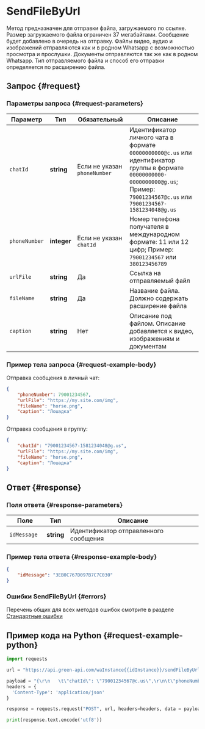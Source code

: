 # SendFileByUrl

Метод предназначен для отправки файла, загружаемого по ссылке.
Размер загружаемого файла ограничен 37 мегабайтами.
Сообщение будет добавлено в очередь на отправку.
Файлы видео, аудио и изображений отправляются как и в родном Whatsapp с возможностью просмотра и прослушки.
Документы отправляются так же как в родном Whatsapp.
Тип отправляемого файла и способ его отправки определяется по расширению файла.


## Запрос {#request}

### Параметры запроса {#request-parameters}

Параметр | Тип | Обязательный | Описание
----- | ----- | ----- | -----
`chatId` | **string** | Если не указан `phoneNumber` | Идентификатор личного чата в формате `00000000000@c.us` или идентификатор группы в формате `00000000000-0000000000@g.us`; Пример: `79001234567@c.us` или `79001234567-1581234048@g.us`
`phoneNumber` | **integer** | Если не указан `chatId` | Номер телефона получателя в международном формате: 11 или 12 цифр; Пример: `79001234567` или `380123456789`
`urlFile` | **string** | Да | Ссылка на отправляемый файл
`fileName` | **string** | Да | Название файла. Должно содержать расширение файла
`caption` | **string** | Нет | Описание под файлом. Описание добавляется к видео, изображениям и документам

### Пример тела запроса {#request-example-body}

Отправка сообщения в личный чат:
```json
{
    "phoneNumber": 79001234567,
    "urlFile": "https://my.site.com/img",
    "fileName": "horse.png",
    "caption": "Лошадка"
}
```

Отправка сообщения в группу:
```json
{
    "chatId": "79001234567-1581234048@g.us",
    "urlFile": "https://my.site.com/img",
    "fileName": "horse.png",
    "caption": "Лошадка"
}
```

## Ответ {#response}

### Поля ответа {#response-parameters}

Поле | Тип |  Описание
----- | ----- | ----- 
`idMessage ` | **string** | Идентификатор отправленного сообщения 

### Пример тела ответа {#response-example-body}

```json
{
    "idMessage": "3EB0C767D097B7C7C030"
}
```

### Ошибки SendFileByUrl {#errors}

Перечень общих для всех методов ошибок смотрите в разделе [Стандартные ошибки](/api/common-errors)

## Пример кода на Python  {#request-example-python}

```python
import requests

url = "https://api.green-api.com/waInstance{{idInstance}}/sendFileByUrl/{{apiTokenInstance}}"

payload = "{\r\n   \t\"chatId\": \"79001234567@c.us\",\r\n\t\"phoneNumber\": 79001234567,\r\n\t\"urlFile\": \"https://my.site.com/img\",\r\n\t\"fileName\": \"horse.png\",\r\n\t\"caption\": \"Лошадка\"\r\n}"
headers = {
  'Content-Type': 'application/json'
}

response = requests.request("POST", url, headers=headers, data = payload)

print(response.text.encode('utf8'))
```